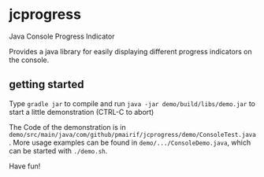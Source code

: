 # jcprogress

Java Console Progress Indicator

Provides a java library for easily displaying different progress indicators on the console.

## getting started

Type `gradle jar` to compile and run
`java -jar demo/build/libs/demo.jar` to start a little demonstration (CTRL-C to abort)

The Code of the demonstration is in `demo/src/main/java/com/github/pmairif/jcprogress/demo/ConsoleTest.java`.
More usage examples can be found in `demo/.../ConsoleDemo.java`, which can be started with `./demo.sh`.

Have fun!


